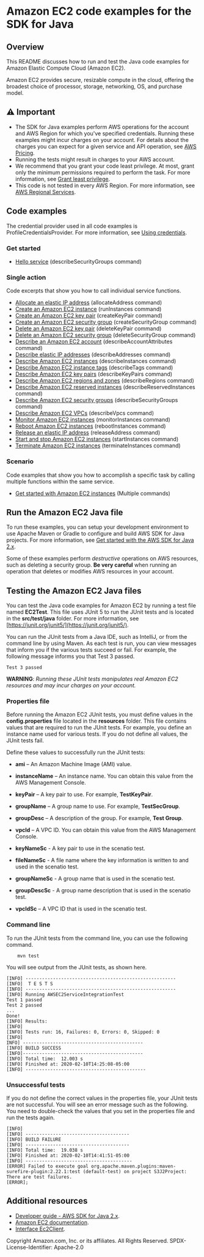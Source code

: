 # Amazon EC2 code examples for the SDK for Java

## Overview
This README discusses how to run and test the Java code examples for Amazon Elastic Compute Cloud (Amazon EC2).

Amazon EC2 provides secure, resizable compute in the cloud, offering the broadest choice of processor, storage, networking, OS, and purchase model.

## ⚠️ Important
* The SDK for Java examples perform AWS operations for the account and AWS Region for which you've specified credentials. Running these examples might incur charges on your account. For details about the charges you can expect for a given service and API operation, see [AWS Pricing](https://aws.amazon.com/pricing/).
* Running the tests might result in charges to your AWS account.
* We recommend that you grant your code least privilege. At most, grant only the minimum permissions required to perform the task. For more information, see [Grant least privilege](https://docs.aws.amazon.com/IAM/latest/UserGuide/best-practices.html#grant-least-privilege). 
* This code is not tested in every AWS Region. For more information, see [AWS Regional Services](https://aws.amazon.com/about-aws/global-infrastructure/regional-product-services).

## Code examples

The credential provider used in all code examples is ProfileCredentialsProvider. For more information, see [Using credentials](https://docs.aws.amazon.com/sdk-for-java/latest/developer-guide/credentials.html).


### Get started

- [Hello service](https://github.com/awsdocs/aws-doc-sdk-examples/blob/main/javav2/example_code/ec2/src/main/java/com/example/ec2/DescribeSecurityGroups.java) (describeSecurityGroups command)

### Single action

Code excerpts that show you how to call individual service functions.

- [Allocate an elastic IP address](https://github.com/awsdocs/aws-doc-sdk-examples/blob/main/javav2/example_code/ec2/src/main/java/com/example/ec2/AllocateAddress.java) (allocateAddress command)
- [Create an Amazon EC2 instance](https://github.com/awsdocs/aws-doc-sdk-examples/blob/main/javav2/example_code/ec2/src/main/java/com/example/ec2/CreateInstance.java) (runInstances command)
- [Create an Amazon EC2 key pair](https://github.com/awsdocs/aws-doc-sdk-examples/blob/main/javav2/example_code/ec2/src/main/java/com/example/ec2/CreateKeyPair.java) (createKeyPair command)
- [Create an Amazon EC2 security group](https://github.com/awsdocs/aws-doc-sdk-examples/blob/main/javav2/example_code/ec2/src/main/java/com/example/ec2/CreateSecurityGroup.java) (createSecurityGroup command)
- [Delete an Amazon EC2 key pair](https://github.com/awsdocs/aws-doc-sdk-examples/blob/main/javav2/example_code/ec2/src/main/java/com/example/ec2/DeleteKeyPair.java) (deleteKeyPair command)
- [Delete an Amazon EC2 security group](https://github.com/awsdocs/aws-doc-sdk-examples/blob/main/javav2/example_code/ec2/src/main/java/com/example/ec2/DeleteSecurityGroup.java) (deleteSecurityGroup command)
- [Describe an Amazon EC2 account](https://github.com/awsdocs/aws-doc-sdk-examples/blob/main/javav2/example_code/ec2/src/main/java/com/example/ec2/DescribeAccount.java) (describeAccountAttributes command)
- [Describe elastic IP addresses](https://github.com/awsdocs/aws-doc-sdk-examples/blob/main/javav2/example_code/ec2/src/main/java/com/example/ec2/DescribeAddresses.java) (describeAddresses command)
- [Describe Amazon EC2 instances](https://github.com/awsdocs/aws-doc-sdk-examples/blob/main/javav2/example_code/ec2/src/main/java/com/example/ec2/DescribeInstances.java) (describeInstances command)
- [Describe Amazon EC2 instance tags](https://github.com/awsdocs/aws-doc-sdk-examples/blob/main/javav2/example_code/ec2/src/main/java/com/example/ec2/DescribeInstanceTags.java) (describeTags command)
- [Describe Amazon EC2 key pairs](https://github.com/awsdocs/aws-doc-sdk-examples/blob/main/javav2/example_code/ec2/src/main/java/com/example/ec2/DescribeKeyPairs.java) (describeKeyPairs command)
- [Describe Amazon EC2 regions and zones](https://github.com/awsdocs/aws-doc-sdk-examples/blob/main/javav2/example_code/ec2/src/main/java/com/example/ec2/DescribeRegionsAndZones.java) (describeRegions command)
- [Describe Amazon EC2 reserved instances](https://github.com/awsdocs/aws-doc-sdk-examples/blob/main/javav2/example_code/ec2/src/main/java/com/example/ec2/DescribeReservedInstances.java) (describeReservedInstances command)
- [Describe Amazon EC2 security groups](https://github.com/awsdocs/aws-doc-sdk-examples/blob/main/javav2/example_code/ec2/src/main/java/com/example/ec2/DescribeSecurityGroups.java) (describeSecurityGroups command)
- [Describe Amazon EC2 VPCs](https://github.com/awsdocs/aws-doc-sdk-examples/blob/main/javav2/example_code/ec2/src/main/java/com/example/ec2/DescribeVPCs.java) (describeVpcs command)
- [Monitor Amazon EC2 instances](https://github.com/awsdocs/aws-doc-sdk-examples/blob/main/javav2/example_code/ec2/src/main/java/com/example/ec2/MonitorInstance.java) (monitorInstances command)
- [Reboot Amazon EC2 instances](https://github.com/awsdocs/aws-doc-sdk-examples/blob/main/javav2/example_code/ec2/src/main/java/com/example/ec2/RebootInstance.java) (rebootInstances command)
- [Release an elastic IP address](https://github.com/awsdocs/aws-doc-sdk-examples/blob/main/javav2/example_code/ec2/src/main/java/com/example/ec2/ReleaseAddress.java) (releaseAddress command)
- [Start and stop Amazon EC2 instances](https://github.com/awsdocs/aws-doc-sdk-examples/blob/main/javav2/example_code/ec2/src/main/java/com/example/ec2/StartStopInstance.java) (startInstances command)
- [Terminate Amazon EC2 instances](https://github.com/awsdocs/aws-doc-sdk-examples/blob/main/javav2/example_code/ec2/src/main/java/com/example/ec2/TerminateInstance.java) (terminateInstances command)

### Scenario 

Code examples that show you how to accomplish a specific task by calling multiple functions within the same service.

- [Get started with Amazon EC2 instances](https://github.com/awsdocs/aws-doc-sdk-examples/blob/main/javav2/example_code/support/src/main/javav2/example_code/ec2/src/main/java/com/example/ec2/EC2Scenario.java) (Multiple commands)

## Run the  Amazon EC2 Java file

To run these examples, you can setup your development environment to use Apache Maven or Gradle to configure and build AWS SDK for Java projects. For more information, 
see [Get started with the AWS SDK for Java 2.x](https://docs.aws.amazon.com/sdk-for-java/latest/developer-guide/get-started.html). 

Some of these examples perform *destructive* operations on AWS resources, such as deleting a security group. **Be very careful** when running an operation that deletes or modifies AWS resources in your account.

 ## Testing the Amazon EC2 Java files

You can test the Java code examples for Amazon EC2 by running a test file named **EC2Test**. This file uses JUnit 5 to run the JUnit tests and is located in the **src/test/java** folder. For more information, see [https://junit.org/junit5/](https://junit.org/junit5/).

You can run the JUnit tests from a Java IDE, such as IntelliJ, or from the command line by using Maven. As each test is run, you can view messages that inform you if the various tests succeed or fail. For example, the following message informs you that Test 3 passed.

	Test 3 passed

**WARNING**: _Running these JUnit tests manipulates real Amazon EC2 resources and may incur charges on your account._

 ### Properties file
Before running the Amazon EC2 JUnit tests, you must define values in the **config.properties** file located in the **resources** folder. This file contains values that are required to run the JUnit tests. For example, you define an instance name used for various tests. If you do not define all values, the JUnit tests fail.

Define these values to successfully run the JUnit tests:

- **ami** – An Amazon Machine Image (AMI) value.
- **instanceName** – An instance name. You can obtain this value from the AWS Management Console.
- **keyPair** – A key pair to use. For example, **TestKeyPair**.
- **groupName** – A group name to use. For example, **TestSecGroup**.
- **groupDesc** – A description of the group. For example, **Test Group**.
- **vpcId** – A VPC ID. You can obtain this value from the AWS Management Console.

- **keyNameSc** - A key pair to use in the scenatio test.
- **fileNameSc** - A file name where the key information is written to and used in the scenatio test. 
- **groupNameSc** - A group name that is used in the scenatio test. 
- **groupDescSc** - A group name description that is used in the scenatio test. 
- **vpcIdSc** – A VPC ID that is used in the scenatio test.

### Command line
To run the JUnit tests from the command line, you can use the following command.

		mvn test

You will see output from the JUnit tests, as shown here.

	[INFO] -------------------------------------------------------
	[INFO]  T E S T S
	[INFO] -------------------------------------------------------
	[INFO] Running AWSEC2ServiceIntegrationTest
	Test 1 passed
	Test 2 passed
	...
	Done!
	[INFO] Results:
	[INFO]
	[INFO] Tests run: 16, Failures: 0, Errors: 0, Skipped: 0
	[INFO]
	INFO] --------------------------------------------
	[INFO] BUILD SUCCESS
	[INFO]--------------------------------------------
	[INFO] Total time:  12.003 s
	[INFO] Finished at: 2020-02-10T14:25:08-05:00
	[INFO] --------------------------------------------

### Unsuccessful tests

If you do not define the correct values in the properties file, your JUnit tests are not successful. You will see an error message such as the following. You need to double-check the values that you set in the properties file and run the tests again.

	[INFO]
	[INFO] --------------------------------------
	[INFO] BUILD FAILURE
	[INFO] --------------------------------------
	[INFO] Total time:  19.038 s
	[INFO] Finished at: 2020-02-10T14:41:51-05:00
	[INFO] ---------------------------------------
	[ERROR] Failed to execute goal org.apache.maven.plugins:maven-surefire-plugin:2.22.1:test (default-test) on project S3J2Project:  There are test failures.
	[ERROR];
	
## Additional resources
* [Developer guide - AWS SDK for Java 2.x](https://docs.aws.amazon.com/sdk-for-java/latest/developer-guide/get-started.html).
* [Amazon EC2 documentation](https://docs.aws.amazon.com/ec2/index.html).
* [Interface Ec2Client](https://sdk.amazonaws.com/java/api/latest/software/amazon/awssdk/services/ec2/Ec2Client.html).

Copyright Amazon.com, Inc. or its affiliates. All Rights Reserved. SPDX-License-Identifier: Apache-2.0
	

